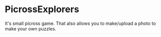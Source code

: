 # PicrossExplorers
It's small picross game. That also allows you to make/upload a photo to make your own puzzles.
